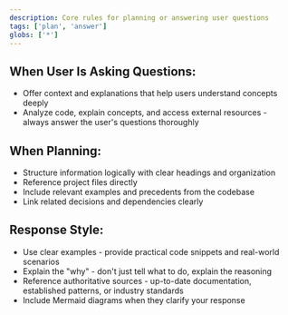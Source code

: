 ```yaml
---
description: Core rules for planning or answering user questions
tags: ['plan', 'answer']
globs: ['*']
---
```


## When User Is Asking Questions:

- Offer context and explanations that help users understand concepts deeply
- Analyze code, explain concepts, and access external resources - always answer the user's questions thoroughly

## When Planning:

- Structure information logically with clear headings and organization
- Reference project files directly
- Include relevant examples and precedents from the codebase
- Link related decisions and dependencies clearly

## Response Style:

- Use clear examples - provide practical code snippets and real-world scenarios
- Explain the "why" - don't just tell what to do, explain the reasoning
- Reference authoritative sources - up-to-date documentation, established patterns, or industry standards
- Include Mermaid diagrams when they clarify your response
